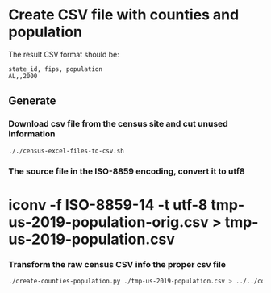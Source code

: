 # Create CSV file with counties and population

The result CSV format should be:
```csv
state_id, fips, population
AL,,2000

```

## Generate

### Download csv file from the census site and cut unused information
```bash
././census-excel-files-to-csv.sh
```

### The source file in the ISO-8859 encoding, convert it to utf8
# iconv -f ISO-8859-14 -t utf-8 tmp-us-2019-population-orig.csv > tmp-us-2019-population.csv

### Transform the raw census CSV info the proper csv file
```bash
./create-counties-population.py ./tmp-us-2019-population.csv > ../../covid-database/data-us-population.csv
```
